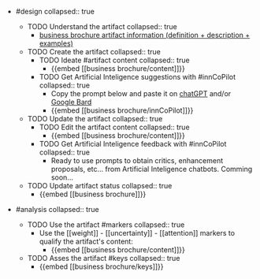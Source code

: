 
- #design
   collapsed:: true
  - TODO Understand the artifact
    collapsed:: true
    - [business brochure artifact information (definition + description + examples)](https://go.innbok.com/#/page/innBoK%2Fbusiness-brochure%2Finfo)
  - TODO Create the artifact
     collapsed:: true
    - TODO Ideate #artifact content
      collapsed:: true
      - {{embed [[business brochure/content]]}}
    - TODO Get Artificial Inteligence suggestions with #innCoPilot
      collapsed:: true
      - Copy the prompt below and paste it on [chatGPT](https://chat.openai.com) and/or [Google Bard](https://bard.google.com/chat)
      - {{embed [[business brochure/innCoPilot]]}}
  - TODO Update the artifact
    collapsed:: true
    - TODO Edit the artifact content
     collapsed:: true
      - {{embed [[business brochure/content]]}}
    - TODO Get Artificial Inteligence feedback with #innCoPilot
      collapsed:: true
      - Ready to use prompts to obtain critics, enhancement proposals, etc... from Artificial Inteligence chatbots. Comming soon...
  - TODO Update artifact status
    collapsed:: true
    - {{embed [[business brochure]]}}


- #analysis
  collapsed:: true
  - TODO Use the artifact #markers
    collapsed:: true
    - Use the [[weight]] - [[uncertainty]] - [[attention]] markers to qualify the artifact's content:
      - {{embed [[business brochure/content]]}}
  - TODO Asses the artifact #keys
    collapsed:: true
    - {{embed [[business brochure/keys]]}}




